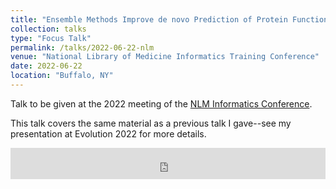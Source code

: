 ```yaml
---
title: "Ensemble Methods Improve de novo Prediction of Protein Functional Association Networks"
collection: talks
type: "Focus Talk"
permalink: /talks/2022-06-22-nlm
venue: "National Library of Medicine Informatics Training Conference"
date: 2022-06-22
location: "Buffalo, NY"
---
```


Talk to be given at the 2022 meeting of the [NLM Informatics Conference](https://ubwp.buffalo.edu/nlm2022/). 

This talk covers the same material as a previous talk I gave--see my presentation at Evolution 2022 for more details.

<style>
  .iframe-container {
  overflow: hidden;
  /* 16:9 aspect ratio */
  padding-top: 10%;
  position: relative;
}
.iframe-container iframe {
   border: 0;
   height: 100%;
   left: 0;
   position: absolute;
   top: 0;
   width: 100%;
}
</style>

<div class="iframe-container">
  <iframe src="https://www.youtube.com/embed/qWaJdl2D1uI" allowfullscreen></iframe>
</div>
